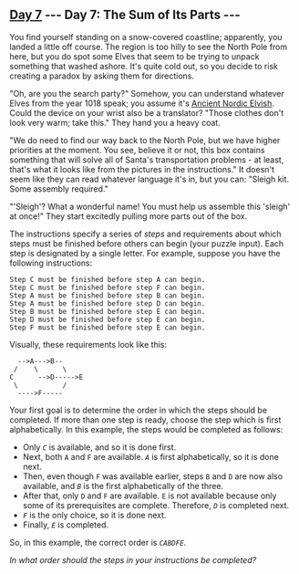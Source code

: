 [Day 7](https://adventofcode.com/2018/day/7) 
 \--- Day 7: The Sum of Its Parts ---
----------

You find yourself standing on a snow-covered coastline; apparently, you landed a little off course. The region is too hilly to see the North Pole from here, but you do spot some Elves that seem to be trying to unpack something that washed ashore. It's quite cold out, so you decide to risk creating a paradox by asking them for directions.

"Oh, are you the search party?" Somehow, you can understand whatever Elves from the year 1018 speak; you assume it's [Ancient Nordic Elvish](/2015/day/6). Could the device on your wrist also be a translator? "Those clothes don't look very warm; take this." They hand you a heavy coat.

"We do need to find our way back to the North Pole, but we have higher priorities at the moment. You see, believe it or not, this box contains something that will solve all of Santa's transportation problems - at least, that's what it looks like from the pictures in the instructions." It doesn't seem like they can read whatever language it's in, but you can: "Sleigh kit. Some assembly required."

"'Sleigh'? What a wonderful name! You must help us assemble this 'sleigh' at once!" They start excitedly pulling more parts out of the box.

The instructions specify a series of *steps* and requirements about which steps must be finished before others can begin (your puzzle input). Each step is designated by a single letter. For example, suppose you have the following instructions:

```
Step C must be finished before step A can begin.
Step C must be finished before step F can begin.
Step A must be finished before step B can begin.
Step A must be finished before step D can begin.
Step B must be finished before step E can begin.
Step D must be finished before step E can begin.
Step F must be finished before step E can begin.

```

Visually, these requirements look like this:

```
  -->A--->B--
 /    \      \
C      -->D----->E
 \           /
  ---->F-----

```

Your first goal is to determine the order in which the steps should be completed. If more than one step is ready, choose the step which is first alphabetically. In this example, the steps would be completed as follows:

* Only *`C`* is available, and so it is done first.
* Next, both `A` and `F` are available. *`A`* is first alphabetically, so it is done next.
* Then, even though `F` was available earlier, steps `B` and `D` are now also available, and *`B`* is the first alphabetically of the three.
* After that, only `D` and `F` are available. `E` is not available because only some of its prerequisites are complete. Therefore, *`D`* is completed next.
* *`F`* is the only choice, so it is done next.
* Finally, *`E`* is completed.

So, in this example, the correct order is *`CABDFE`*.

*In what order should the steps in your instructions be completed?*
